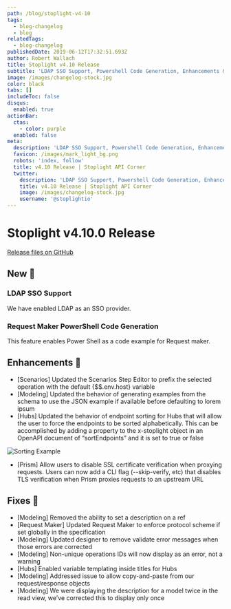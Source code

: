 ```yaml
---
path: /blog/stoplight-v4-10
tags:
  - blog-changelog
  - blog
relatedTags:
  - blog-changelog
publishedDate: 2019-06-12T17:32:51.693Z
author: Robert Wallach
title: Stoplight v4.10 Release
subtitle: 'LDAP SSO Support, Powershell Code Generation, Enhancements & Fixes'
image: /images/changelog-stock.jpg
color: black
tabs: []
includeToc: false
disqus:
  enabled: true
actionBar:
  ctas:
    - color: purple
  enabled: false
meta:
  description: 'LDAP SSO Support, Powershell Code Generation, Enhancements & Fixes'
  favicon: /images/mark_light_bg.png
  robots: 'index, follow'
  title: v4.10 Release | Stoplight API Corner
  twitter:
    description: 'LDAP SSO Support, Powershell Code Generation, Enhancements & Fixes'
    title: v4.10 Release | Stoplight API Corner
    image: /images/changelog-stock.jpg
    username: '@stoplightio'
---
```


# Stoplight v4.10.0 Release

[Release files on GitHub](https://github.com/stoplightio/desktop/releases/tag/v4.10.2)

## New 🚀

### LDAP SSO Support

We have enabled LDAP as an SSO provider.

### Request Maker PowerShell Code Generation

This feature enables Power Shell as a code example for Request maker.

## Enhancements 💪

- \[Scenarios] Updated the Scenarios Step Editor to prefix the selected operation with the default {\$\$.env.host} variable
- \[Modeling] Updated the behavior of generating examples from the schema to use the JSON example if available before defaulting to lorem ipsum
- \[Hubs] Updated the behavior of endpoint sorting for Hubs that will allow the user to force the endpoints to be sorted alphabetically. This can be accomplished by adding a property to the x-stoplight object in an OpenAPI document of “sortEndpoints” and it is set to true or false

![Sorting Example](/images/sorting-example.gif)

- \[Prism] Allow users to disable SSL certificate verification when proxying requests. Users can now add a CLI flag (--skip-verify, etc) that disables TLS verification when Prism proxies requests to an upstream URL

## Fixes 🔧

- \[Modeling] Removed the ability to set a description on a ref
- \[Request Maker] Updated Request Maker to enforce protocol scheme if set globally in the specification
- \[Modeling] Updated designer to remove validate error messages when those errors are corrected
- \[Modeling] Non-unique operations IDs will now display as an error, not a warning
- \[Hubs] Enabled variable templating inside titles for Hubs
- \[Modeling] Addressed issue to allow copy-and-paste from our request/response objects
- \[Modeling] We were displaying the description for a model twice in the read view, we’ve corrected this to display only once
